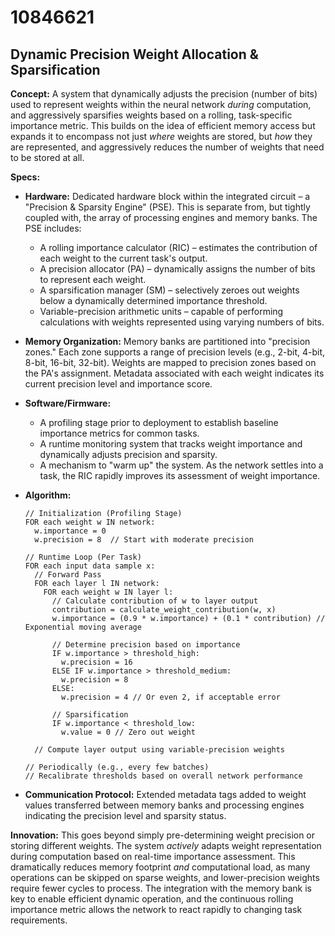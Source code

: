 # 10846621

## Dynamic Precision Weight Allocation & Sparsification

**Concept:** A system that dynamically adjusts the precision (number of bits) used to represent weights within the neural network *during* computation, and aggressively sparsifies weights based on a rolling, task-specific importance metric. This builds on the idea of efficient memory access but expands it to encompass not just *where* weights are stored, but *how* they are represented, and aggressively reduces the number of weights that need to be stored at all.

**Specs:**

*   **Hardware:** Dedicated hardware block within the integrated circuit – a "Precision & Sparsity Engine" (PSE). This is separate from, but tightly coupled with, the array of processing engines and memory banks.  The PSE includes:
    *   A rolling importance calculator (RIC) – estimates the contribution of each weight to the current task's output.
    *   A precision allocator (PA) –  dynamically assigns the number of bits to represent each weight.
    *   A sparsification manager (SM) – selectively zeroes out weights below a dynamically determined importance threshold.
    *   Variable-precision arithmetic units – capable of performing calculations with weights represented using varying numbers of bits.
*   **Memory Organization:**  Memory banks are partitioned into "precision zones."  Each zone supports a range of precision levels (e.g., 2-bit, 4-bit, 8-bit, 16-bit, 32-bit). Weights are mapped to precision zones based on the PA's assignment. Metadata associated with each weight indicates its current precision level and importance score.
*   **Software/Firmware:**
    *   A profiling stage prior to deployment to establish baseline importance metrics for common tasks.
    *   A runtime monitoring system that tracks weight importance and dynamically adjusts precision and sparsity.
    *   A mechanism to "warm up" the system. As the network settles into a task, the RIC rapidly improves its assessment of weight importance.
*   **Algorithm:**

    ```pseudocode
    // Initialization (Profiling Stage)
    FOR each weight w IN network:
      w.importance = 0
      w.precision = 8  // Start with moderate precision

    // Runtime Loop (Per Task)
    FOR each input data sample x:
      // Forward Pass
      FOR each layer l IN network:
        FOR each weight w IN layer l:
          // Calculate contribution of w to layer output
          contribution = calculate_weight_contribution(w, x)
          w.importance = (0.9 * w.importance) + (0.1 * contribution) // Exponential moving average

          // Determine precision based on importance
          IF w.importance > threshold_high:
            w.precision = 16
          ELSE IF w.importance > threshold_medium:
            w.precision = 8
          ELSE:
            w.precision = 4 // Or even 2, if acceptable error

          // Sparsification
          IF w.importance < threshold_low:
            w.value = 0 // Zero out weight

      // Compute layer output using variable-precision weights

    // Periodically (e.g., every few batches)
    // Recalibrate thresholds based on overall network performance
    ```

*   **Communication Protocol:** Extended metadata tags added to weight values transferred between memory banks and processing engines indicating the precision level and sparsity status.

**Innovation:** This goes beyond simply pre-determining weight precision or storing different weights. The system *actively* adapts weight representation during computation based on real-time importance assessment.  This dramatically reduces memory footprint *and* computational load, as many operations can be skipped on sparse weights, and lower-precision weights require fewer cycles to process. The integration with the memory bank is key to enable efficient dynamic operation, and the continuous rolling importance metric allows the network to react rapidly to changing task requirements.